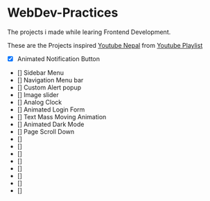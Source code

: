 # WebDev-Practices
 The projects i made while learing Frontend Development.

 These are the Projects inspired [Youtube Nepal](https://www.youtube.com/@CodingNepal) from [Youtube Playlist](https://youtube.com/playlist?list=PLpwngcHZlPadhRwryAXw3mJWX5KH3T5L3&si=vSoc5YOa_ngLt9oC)

 - [x] Animated Notification Button
 - [] Sidebar Menu
 - [] Navigation Menu bar
 - [] Custom Alert popup
 - [] Image slider
 - [] Analog Clock
 - [] Animated Login Form
 - [] Text Mass Moving Animation
 - [] Animated Dark Mode
 - [] Page Scroll Down 
 - [] 
 - [] 
 - [] 
 - [] 
 - [] 
 - [] 
 - [] 
 - [] 


